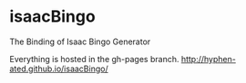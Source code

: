 isaacBingo
==========

The Binding of Isaac Bingo Generator

Everything is hosted in the gh-pages branch.
http://hyphen-ated.github.io/isaacBingo/
